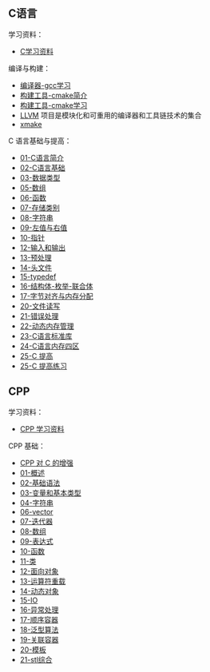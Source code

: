 ## C语言

学习资料：

- [C学习资料](C/00-C学习资料.md)

编译与构建：

- [编译器-gcc学习](C/编译器-gcc学习.md)
- [构建工具-cmake简介](C/构建工具-cmake简介.md)  
- [构建工具-cmake学习](C/构建工具-cmake学习.md)
- [LLVM](https://llvm.org/) 项目是模块化和可重用的编译器和工具链技术的集合
- [xmake](https://xmake.io/cn/)

C 语言基础与提高：

- [01-C语言简介](C/01-C语言简介.md)
- [02-C语言基础](C/02-C语言基础.md)
- [03-数据类型](C/03-数据类型.md)
- [05-数组](C/05-数组.md)
- [06-函数](C/06-函数.md)
- [07-存储类别](C/07-存储类别.md)
- [08-字符串](C/08-字符串.md)
- [09-左值与右值](C/09-左值与右值.md)
- [10-指针](C/10-指针.md)
- [12-输入和输出](C/12-输入和输出.md)
- [13-预处理](C/13-预处理.md)
- [14-头文件](C/14-头文件.md)
- [15-typedef](C/15-typedef.md)
- [16-结构体-枚举-联合体](C/16-结构体-枚举-联合体.md)
- [17-字节对齐与内存分配](C/17-字节对齐与内存分配.md)
- [20-文件读写](C/20-文件读写.md)
- [21-错误处理](C/21-错误处理.md)
- [22-动态内存管理](C/22-动态内存管理.md)
- [23-C语言标准库](C/23-C语言标准库.md)
- [24-C语言内存四区](C/24-C语言内存四区.md)
- [25-C 提高](C/25-C提高.md)
- [25-C 提高练习](C/25-C提高练习.md)

## CPP

学习资料：

- [CPP 学习资料](CPP/00-CPP学习资料.md)

CPP 基础：

- [CPP 对 C 的增强](CPP/CPP对C的增强.md)
- [01-概述](CPP/01-概述.md)
- [02-基础语法](CPP/02-基础语法.md)
- [03-变量和基本类型](CPP/03-变量和基本类型.md)
- [04-字符串](CPP/04-字符串.md)
- [06-vector](CPP/06-vector.md)
- [07-迭代器](CPP/07-迭代器.md)
- [08-数组](CPP/08-数组.md)
- [09-表达式](CPP/09-表达式.md)
- [10-函数](CPP/10-函数.md)
- [11-类](CPP/11-类.md)
- [12-面向对象](CPP/12-面向对象.md)
- [13-运算符重载](CPP/13-运算符重载.md)
- [14-动态对象](CPP/14-动态对象.md)
- [15-IO](CPP/15-IO.md)
- [16-异常处理](CPP/16-异常处理.md)
- [17-顺序容器](CPP/17-顺序容器.md)
- [18-泛型算法](CPP/18-泛型算法.md)
- [19-关联容器](CPP/19-关联容器.md)
- [20-模板](CPP/20-模板.md)
- [21-stl综合](CPP/21-stl综合.md)